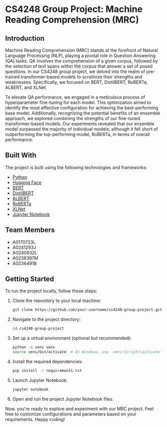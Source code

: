 # CS4248 Group Project: Machine Reading Comprehension (MRC)

## Introduction
Machine Reading Comprehension (MRC) stands at the forefront of Natural Language Processing (NLP), playing a pivotal role in Question Answering (QA) tasks. QA involves the comprehension of a given corpus, followed by the selection of text spans within the corpus that answer a set of posed questions. In our CS4248 group project, we delved into the realm of pre-trained transformer-based models to scrutinize their strengths and weaknesses. Specifically, we focused on BERT, DistilBERT, RoBERTa, ALBERT, and XLNet.

To elevate QA performance, we engaged in a meticulous process of hyperparameter fine-tuning for each model. This optimization aimed to identify the most effective configuration for achieving the best-performing base model. Additionally, recognizing the potential benefits of an ensemble approach, we explored combining the strengths of our fine-tuned transformer-based models. Our experiments revealed that our ensemble model surpassed the majority of individual models, although it fell short of outperforming the top-performing model, RoBERTa, in terms of overall performance.

## Built With
The project is built using the following technologies and frameworks:
- [Python](https://www.python.org/)
- [Hugging Face](https://huggingface.co/)
- [BERT](https://github.com/google-research/bert)
- [DistilBERT](https://huggingface.co/distilbert-base-uncased)
- [ALBERT](https://huggingface.co/albert-base-v2)
- [RoBERTa](https://huggingface.co/roberta-base)
- [XLNet](https://huggingface.co/xlnet-base-cased)
- [Jupyter Notebook](https://jupyter.org/)

## Team Members
- A0170723L
- A0241293J
- A0240932L
- A0238397M
- A0236491B

## Getting Started
To run the project locally, follow these steps:

1. Clone the repository to your local machine:
   ```bash
   git clone https://github.com/your-username/cs4248-group-project.git
   ```

2. Navigate to the project directory:
   ```bash
   cd cs4248-group-project
   ```

3. Set up a virtual environment (optional but recommended):
   ```bash
   python -m venv venv
   source venv/bin/activate  # On Windows, use `venv\Scripts\activate`
   ```

4. Install the required dependencies:
   ```bash
   pip install -r requirements.txt
   ```

5. Launch Jupyter Notebook:
   ```bash
   jupyter notebook
   ```

6. Open and run the project Jupyter Notebook files.

Now, you're ready to explore and experiment with our MRC project. Feel free to customize configurations and parameters based on your requirements. Happy coding!
